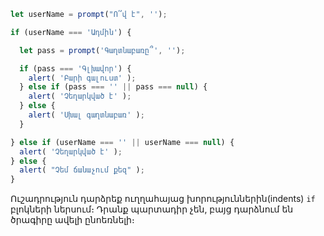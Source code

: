 

```js run demo
let userName = prompt("Ո՞վ է", '');

if (userName === 'Ադմին') {

  let pass = prompt('Գաղտնաբառը՞', '');

  if (pass === 'Գլխավոր') {
    alert( 'Բարի գալուստ' );
  } else if (pass === '' || pass === null) {
    alert( 'Չեղարկված է' );
  } else {
    alert( 'Սխալ գաղտնաբառ' );
  }

} else if (userName === '' || userName === null) {
  alert( 'Չեղարկված է' );
} else {
  alert( "Չեմ ճանաչում քեզ" );
}
```

Ուշադրություն դարձրեք ուղղահայաց խորություններին(indents) `if` բլոկների ներսում։ Դրանք պարտադիր չեն, բայց դարձնում են ծրագիրը ավելի ընոեռնելի։

